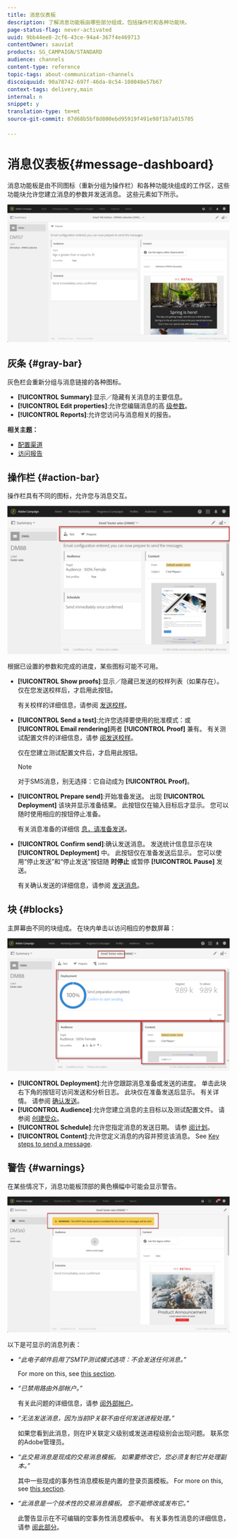 ```yaml
---
title: 消息仪表板
description: 了解消息功能板由哪些部分组成，包括操作栏和各种功能块。
page-status-flag: never-activated
uuid: 9bb44ee8-2cf6-43ce-94a4-367f4e469713
contentOwner: sauviat
products: SG_CAMPAIGN/STANDARD
audience: channels
content-type: reference
topic-tags: about-communication-channels
discoiquuid: 90a78742-697f-46da-8c54-108048e57b67
context-tags: delivery,main
internal: n
snippet: y
translation-type: tm+mt
source-git-commit: 07d68b5bf8d800ebd95919f491e98f1b7a015705

---
```



# 消息仪表板{#message-dashboard}

消息功能板是由不同图标（重新分组为操作栏）和各种功能块组成的工作区，这些功能块允许您建立消息的参数并发送消息。 这些元素如下所示。

![](assets/delivery_dashboard_2.png)

## 灰条 {#gray-bar}

灰色栏会重新分组与消息链接的各种图标。

* **[!UICONTROL Summary]**:显示／隐藏有关消息的主要信息。
* **[!UICONTROL Edit properties]**:允许您编辑消息的高 [级参数](../../administration/using/configuring-email-channel.md#list-of-email-properties)。
* **[!UICONTROL Reports]**:允许您访问与消息相关的报告。

**相关主题：**

* [配置渠道](../../administration/using/about-channel-configuration.md)
* [访问报告](../../reporting/using/about-dynamic-reports.md)

## 操作栏 {#action-bar}

操作栏具有不同的图标，允许您与消息交互。

![](assets/delivery_dashboard_4.png)

根据已设置的参数和完成的进度，某些图标可能不可用。

* **[!UICONTROL Show proofs]**:显示／隐藏已发送的校样列表（如果存在）。 仅在您发送校样后，才启用此按钮。

   有关校样的详细信息，请参阅 [发送校样](../../sending/using/sending-proofs.md)。

* **[!UICONTROL Send a test]**:允许您选择要使用的批准模式：或 **[!UICONTROL Email rendering]**&#x200B;两者 **[!UICONTROL Proof]** 兼有。 有关测试配置文件的详细信息，请参 [阅发送校样](../../sending/using/sending-proofs.md)。

   仅在您建立测试配置文件后，才启用此按钮。

   >[!NOTE]
   >
   >对于SMS消息，别无选择：它自动成为 **[!UICONTROL Proof]**。

* **[!UICONTROL Prepare send]**:开始准备发送。 出现 **[!UICONTROL Deployment]** 该块并显示准备结果。 此按钮仅在输入目标后才显示。 您可以随时使用相应的按钮停止准备。

   有关消息准备的详细信 [息，请准备发送](../../sending/using/preparing-the-send.md)。

* **[!UICONTROL Confirm send]**:确认发送消息。 发送统计信息显示在块 **[!UICONTROL Deployment]** 中。 此按钮仅在准备发送后显示。 您可以使用“停止发送”和“停止发送”按钮随 **时停止** 或暂停 **[!UICONTROL Pause]** 发送。

   有关确认发送的详细信息，请参阅 [发送消息](../../sending/using/confirming-the-send.md)。

## 块 {#blocks}

主屏幕由不同的块组成。 在块内单击以访问相应的参数屏幕：

![](assets/delivery_dashboard_3.png)

* **[!UICONTROL Deployment]**:允许您跟踪消息准备或发送的进度。 单击此块右下角的按钮可访问发送和分析日志。 此块仅在准备发送后显示。 有关详情。 请参阅 [确认发送](../../sending/using/confirming-the-send.md)。
* **[!UICONTROL Audience]**:允许您建立消息的主目标以及测试配置文件。 请参阅 [创建受众](../../audiences/using/creating-audiences.md)。
* **[!UICONTROL Schedule]**:允许您指定消息的发送日期。 请参 [阅计划](../../sending/using/about-scheduling-messages.md)。
* **[!UICONTROL Content]**:允许您定义消息的内容并预览该消息。 See [Key steps to send a message](../../channels/using/key-steps-to-send-a-message.md).

## 警告 {#warnings}

在某些情况下，消息功能板顶部的黄色横幅中可能会显示警告。

![](assets/delivery_dashboard_warnings.png)

以下是可显示的消息列表：

* *“此电子邮件启用了SMTP测试模式选项：不会发送任何消息。”*

   For more on this, see [this section](../../administration/using/configuring-email-channel.md#smtp-test-mode).

* *“已禁用路由外部帐户。”*

   有关此问题的详细信息，请参 [阅外部帐户](../../administration/using/external-accounts.md)。

* *“无法发送消息，因为当前IP关联不由任何发送进程处理。”*

   如果您看到此消息，则在IP关联定义级别或发送进程级别会出现问题。 联系您的Adobe管理员。

* *“此交易消息是现成的交易消息模板。 如果要修改它，您必须复制它并处理副本。”*

   其中一些现成的事务性消息模板是内置的登录页面模板。 For more on this, see [this section](../../channels/using/landing-page-templates.md).

* *“此消息是一个技术性的交易消息模板。 您不能修改或发布它。”*

   此警告显示在不可编辑的空事务性消息模板中。 有关事务性消息的详细信息，请参 [阅此部分](../../channels/using/about-transactional-messaging.md)。
